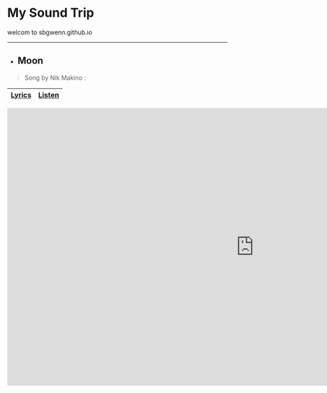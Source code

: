 # **My Sound Trip**
welcom to sbgwenn.github.io

___
- ## **Moon**
> Song by Nik Makino :
 
 | [Lyrics](https://www.google.com/search?q=moon+lyrics&ei=v8R8Y9fuLN6l2roP-Kqg6AQ&ved=0ahUKEwiXypqJ6cH7AhXeklYBHXgVCE0Q4dUDCA8&uact=5&oq=moon+lyrics&gs_lcp=Cgxnd3Mtd2l6LXNlcnAQAzIICAAQsQMQkQIyBAgAEEMyBQgAEJECMgUIABCRAjIGCAAQBxAeMgYIABAHEB4yBggAEAcQHjIFCAAQgAQyBggAEAcQHjIFCAAQgAQ6CggAEEcQ1gQQsANKBAhBGABKBAhGGABQsANYsANgvgpoAXABeACAAesCiAHrApIBAzMtMZgBAKABAcgBCMABAQ&sclient=gws-wiz-serp) | [Listen](https://open.spotify.com/track/2oupN96VwNrbONyMtTWGjH?autoplay=true) |
 | ----------- | ----------- |

<iframe width="1128" height="635" src="https://www.youtube.com/embed/I8PuR6RkrTU" title="Nik Makino ft. Flow G performs “Moon” LIVE on Wish 107.5 Bus" frameborder="0" allow="accelerometer; autoplay; clipboard-write; encrypted-media; gyroscope; picture-in-picture" allowfullscreen></iframe> 
